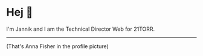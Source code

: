 # Hej 👋

I'm Jannik and I am the Technical Director Web for 21TORR.


---

(That's Anna Fisher in the profile picture)
